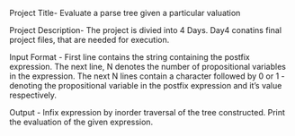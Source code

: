 Project Title- Evaluate a parse tree given a particular valuation

Project Description-
The project is divied into 4 Days. Day4 conatins final project files, that are needed for execution.

Input Format -
First line contains the string containing the postfix expression. The next line, N denotes the number of propositional variables in the expression. The next N lines contain a character followed by 0 or 1 - denoting the propositional variable in the postfix expression and it’s value respectively.

Output -
Infix expression by inorder traversal of the tree constructed. 
Print the evaluation of the given expression.